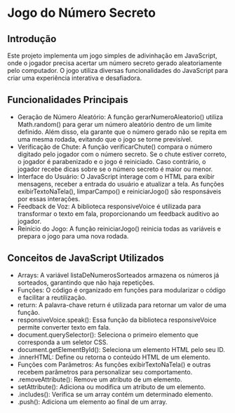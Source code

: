 # Jogo do Número Secreto

## Introdução
Este projeto implementa um jogo simples de adivinhação em JavaScript, onde o jogador precisa acertar um número secreto gerado aleatoriamente pelo computador. O jogo utiliza diversas funcionalidades do JavaScript para criar uma experiência interativa e desafiadora.

## Funcionalidades Principais
- Geração de Número Aleatório: A função gerarNumeroAleatorio() utiliza Math.random() para gerar um número aleatório dentro de um limite definido. Além disso, ela garante que o número gerado não se repita em uma mesma rodada, evitando que o jogo se torne previsível.
- Verificação de Chute: A função verificarChute() compara o número digitado pelo jogador com o número secreto. Se o chute estiver correto, o jogador é parabenizado e o jogo é reiniciado. Caso contrário, o jogador recebe dicas sobre se o número secreto é maior ou menor.
- Interface do Usuário: O JavaScript interage com o HTML para exibir mensagens, receber a entrada do usuário e atualizar a tela. As funções exibirTextoNaTela(), limparCampo() e reiniciarJogo() são responsáveis por essas interações.
- Feedback de Voz: A biblioteca responsiveVoice é utilizada para transformar o texto em fala, proporcionando um feedback auditivo ao jogador.
- Reinício do Jogo: A função reiniciarJogo() reinicia todas as variáveis e prepara o jogo para uma nova rodada.

## Conceitos de JavaScript Utilizados
- Arrays: A variável listaDeNumerosSorteados armazena os números já sorteados, garantindo que não haja repetições.
- Funções: O código é organizado em funções para modularizar o código e facilitar a reutilização.
- return: A palavra-chave return é utilizada para retornar um valor de uma função.
- responsiveVoice.speak(): Essa função da biblioteca responsiveVoice permite converter texto em fala.
- document.querySelector(): Seleciona o primeiro elemento que corresponda a um seletor CSS.
- document.getElementById(): Seleciona um elemento HTML pelo seu ID.
- .innerHTML: Define ou retorna o conteúdo HTML de um elemento.
- Funções com Parâmetros: As funções exibirTextoNaTela() e outras recebem parâmetros para personalizar seu comportamento.
- .removeAttribute(): Remove um atributo de um elemento.
- setAttribute(): Adiciona ou modifica um atributo de um elemento.
- .includes(): Verifica se um array contém um determinado elemento.
- .push(): Adiciona um elemento ao final de um array.

